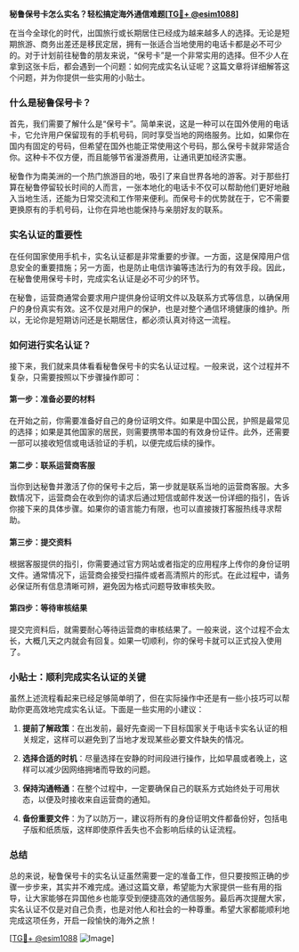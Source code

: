 **秘鲁保号卡怎么实名？轻松搞定海外通信难题[[TG💪+ @esim1088](https://t.me/s/esim1088)]**

在当今全球化的时代，出国旅行或长期居住已经成为越来越多人的选择。无论是短期旅游、商务出差还是移民定居，拥有一张适合当地使用的电话卡都是必不可少的。对于计划前往秘鲁的朋友来说，“保号卡”是一个非常实用的选择。但不少人在拿到这张卡后，都会遇到一个问题：如何完成实名认证呢？这篇文章将详细解答这个问题，并为你提供一些实用的小贴士。

### 什么是秘鲁保号卡？

首先，我们需要了解什么是“保号卡”。简单来说，这是一种可以在国外使用的电话卡，它允许用户保留现有的手机号码，同时享受当地的网络服务。比如，如果你在国内有固定的号码，但希望在国外也能正常使用这个号码，那么保号卡就非常适合你。这种卡不仅方便，而且能够节省漫游费用，让通讯更加经济实惠。

秘鲁作为南美洲的一个热门旅游目的地，吸引了来自世界各地的游客。对于那些打算在秘鲁停留较长时间的人而言，一张本地化的电话卡不仅可以帮助他们更好地融入当地生活，还能为日常交流和工作带来便利。而保号卡的优势就在于，它不需要更换原有的手机号码，让你在异地也能保持与亲朋好友的联系。

### 实名认证的重要性

在任何国家使用手机卡，实名认证都是非常重要的步骤。一方面，这是保障用户信息安全的重要措施；另一方面，也是防止电信诈骗等违法行为的有效手段。因此，在秘鲁使用保号卡时，完成实名认证是必不可少的环节。

在秘鲁，运营商通常会要求用户提供身份证明文件以及联系方式等信息，以确保用户的身份真实有效。这不仅是对用户的保护，也是对整个通信环境健康的维护。所以，无论你是短期访问还是长期居住，都必须认真对待这一流程。

### 如何进行实名认证？

接下来，我们就来具体看看秘鲁保号卡的实名认证过程。一般来说，这个过程并不复杂，只需要按照以下步骤操作即可：

#### 第一步：准备必要的材料

在开始之前，你需要准备好自己的身份证明文件。如果是中国公民，护照是最常见的选择；如果是其他国家的居民，则需要携带本国的有效身份证件。此外，还需要一部可以接收短信或电话验证的手机，以便完成后续的操作。

#### 第二步：联系运营商客服

当你到达秘鲁并激活了你的保号卡之后，第一步就是联系当地的运营商客服。大多数情况下，运营商会在收到你的请求后通过短信或邮件发送一份详细的指引，告诉你接下来的具体步骤。如果你的语言能力有限，也可以直接拨打客服热线寻求帮助。

#### 第三步：提交资料

根据客服提供的指引，你需要通过官方网站或者指定的应用程序上传你的身份证明文件。通常情况下，运营商会接受扫描件或者高清照片的形式。在此过程中，请务必保证所有信息清晰可辨，避免因为格式问题导致审核失败。

#### 第四步：等待审核结果

提交完资料后，就需要耐心等待运营商的审核结果了。一般来说，这个过程不会太长，大概几天之内就会有回复。如果一切顺利，你的保号卡就可以正式投入使用了。

### 小贴士：顺利完成实名认证的关键

虽然上述流程看起来已经足够简单明了，但在实际操作中还是有一些小技巧可以帮助你更高效地完成实名认证。下面是一些实用的小建议：

1. **提前了解政策**：在出发前，最好先查阅一下目标国家关于电话卡实名认证的相关规定，这样可以避免到了当地才发现某些必要文件缺失的情况。
   
2. **选择合适的时机**：尽量选择在安静的时间段进行操作，比如早晨或者晚上，这样可以减少因网络拥堵而导致的问题。

3. **保持沟通畅通**：在整个过程中，一定要确保自己的联系方式始终处于可用状态，以便及时接收来自运营商的通知。

4. **备份重要文件**：为了以防万一，建议将所有的身份证明文件都备份好，包括电子版和纸质版，这样即使原件丢失也不会影响后续的认证流程。

### 总结

总的来说，秘鲁保号卡的实名认证虽然需要一定的准备工作，但只要按照正确的步骤一步步来，其实并不难完成。通过这篇文章，希望能为大家提供一些有用的指导，让大家能够在异国他乡也能享受到便捷高效的通信服务。最后再次提醒大家，实名认证不仅是对自己负责，也是对他人和社会的一种尊重。希望大家都能顺利地完成这项任务，开启一段愉快的海外之旅！

[[TG💪+ @esim1088](https://t.me/s/esim1088) ![Image](https://i.postimg.cc/4NQfJmqS/Snipaste-2025-05-13-00-14-12.png)]